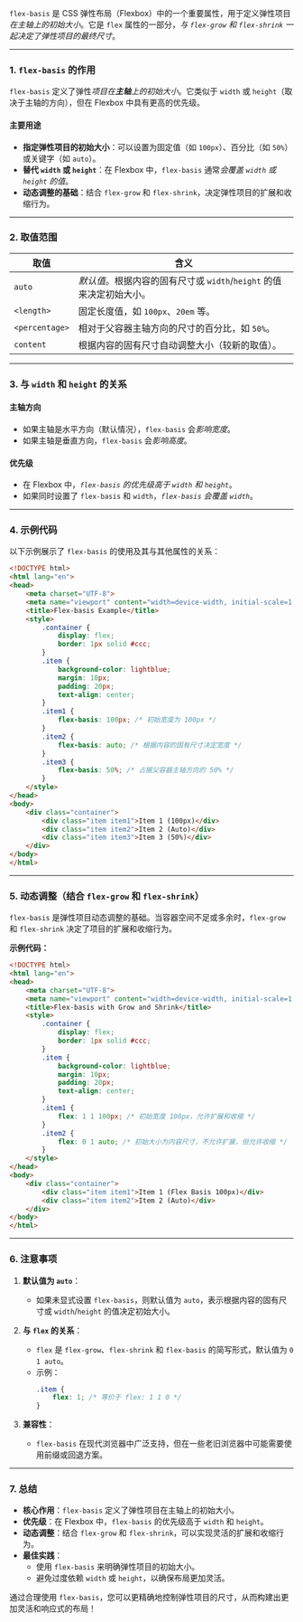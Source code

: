 `flex-basis` 是 CSS 弹性布局（Flexbox）中的一个重要属性，用于定义弹性项目*在主轴上的初始大小*。它是 `flex` 属性的一部分，*与 `flex-grow` 和 `flex-shrink` 一起决定了弹性项目的最终尺寸*。

---

### 1. `flex-basis` 的作用

`flex-basis` 定义了弹性*项目在**主轴**上的初始大小*。它类似于 `width` 或 `height`（取决于主轴的方向），但在 Flexbox 中具有更高的优先级。

#### 主要用途
- **指定弹性项目的初始大小**：可以设置为固定值（如 `100px`）、百分比（如 `50%`）或关键字（如 `auto`）。
- **替代 `width` 或 `height`**：在 Flexbox 中，`flex-basis` 通常*会覆盖 `width` 或 `height` 的值*。
- **动态调整的基础**：结合 `flex-grow` 和 `flex-shrink`，决定弹性项目的扩展和收缩行为。

---

### 2. 取值范围

| **取值**         | **含义**                                       |
| -------------- | -------------------------------------------- |
| `auto`         | *默认值*。根据内容的固有尺寸或 `width`/`height` 的值来决定初始大小。 |
| `<length>`     | 固定长度值，如 `100px`、`20em` 等。                    |
| `<percentage>` | 相对于父容器主轴方向的尺寸的百分比，如 `50%`。                   |
| `content`      | 根据内容的固有尺寸自动调整大小（较新的取值）。                      |

---

### 3. 与 `width` 和 `height` 的关系

#### 主轴方向
  - 如果主轴是水平方向（默认情况），`flex-basis` 会*影响宽度*。
  - 如果主轴是垂直方向，`flex-basis` 会*影响高度*。
#### **优先级**
  - 在 Flexbox 中，*`flex-basis` 的优先级高于 `width` 和 `height`*。
  - 如果同时设置了 `flex-basis` 和 `width`，*`flex-basis` 会覆盖 `width`*。

---

### 4. 示例代码

以下示例展示了 `flex-basis` 的使用及其与其他属性的关系：

```html
<!DOCTYPE html>
<html lang="en">
<head>
    <meta charset="UTF-8">
    <meta name="viewport" content="width=device-width, initial-scale=1.0">
    <title>Flex-basis Example</title>
    <style>
        .container {
            display: flex;
            border: 1px solid #ccc;
        }
        .item {
            background-color: lightblue;
            margin: 10px;
            padding: 20px;
            text-align: center;
        }
        .item1 {
            flex-basis: 100px; /* 初始宽度为 100px */
        }
        .item2 {
            flex-basis: auto; /* 根据内容的固有尺寸决定宽度 */
        }
        .item3 {
            flex-basis: 50%; /* 占据父容器主轴方向的 50% */
        }
    </style>
</head>
<body>
    <div class="container">
        <div class="item item1">Item 1 (100px)</div>
        <div class="item item2">Item 2 (Auto)</div>
        <div class="item item3">Item 3 (50%)</div>
    </div>
</body>
</html>
```

---

### 5. 动态调整（结合 `flex-grow` 和 `flex-shrink`）

`flex-basis` 是弹性项目动态调整的基础。当容器空间不足或多余时，`flex-grow` 和 `flex-shrink` 决定了项目的扩展和收缩行为。

**示例代码：**
```html
<!DOCTYPE html>
<html lang="en">
<head>
    <meta charset="UTF-8">
    <meta name="viewport" content="width=device-width, initial-scale=1.0">
    <title>Flex-basis with Grow and Shrink</title>
    <style>
        .container {
            display: flex;
            border: 1px solid #ccc;
        }
        .item {
            background-color: lightblue;
            margin: 10px;
            padding: 20px;
            text-align: center;
        }
        .item1 {
            flex: 1 1 100px; /* 初始宽度 100px，允许扩展和收缩 */
        }
        .item2 {
            flex: 0 1 auto; /* 初始大小为内容尺寸，不允许扩展，但允许收缩 */
        }
    </style>
</head>
<body>
    <div class="container">
        <div class="item item1">Item 1 (Flex Basis 100px)</div>
        <div class="item item2">Item 2 (Auto)</div>
    </div>
</body>
</html>
```

---

### 6. 注意事项

1. **默认值为 `auto`**：
   - 如果未显式设置 `flex-basis`，则默认值为 `auto`，表示根据内容的固有尺寸或 `width`/`height` 的值决定初始大小。

2. **与 `flex` 的关系**：
   - `flex` 是 `flex-grow`、`flex-shrink` 和 `flex-basis` 的简写形式，默认值为 `0 1 auto`。
   - 示例：
     ```css
     .item {
         flex: 1; /* 等价于 flex: 1 1 0 */
     }
     ```

3. **兼容性**：
   - `flex-basis` 在现代浏览器中广泛支持，但在一些老旧浏览器中可能需要使用前缀或回退方案。

---

### 7. 总结

- **核心作用**：`flex-basis` 定义了弹性项目在主轴上的初始大小。
- **优先级**：在 Flexbox 中，`flex-basis` 的优先级高于 `width` 和 `height`。
- **动态调整**：结合 `flex-grow` 和 `flex-shrink`，可以实现灵活的扩展和收缩行为。
- **最佳实践**：
  - 使用 `flex-basis` 来明确弹性项目的初始大小。
  - 避免过度依赖 `width` 或 `height`，以确保布局更加灵活。

通过合理使用 `flex-basis`，您可以更精确地控制弹性项目的尺寸，从而构建出更加灵活和响应式的布局！